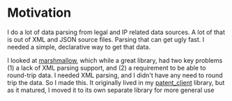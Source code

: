 # Motivation

I do a lot of data parsing from legal and IP related data sources. A lot of that is out of XML and JSON source files. Parsing that can get ugly fast. I needed a simple, declarative way to get that data.

I looked at [marshmallow], which while a great library, had two key problems (1) a lack of XML parsing support, and (2) a requirement to be able to round-trip data. I needed XML parsing, and I didn't have any need to round trip the data. So I made this. It originally lived in my [patent_client] library, but as it matured, I moved it to its own separate library for more general use

[marshmallow]: https://marshmallow.readthedocs.io/en/stable/
[patent_client]: https://patent-client.readthedocs.io/en/latest/
